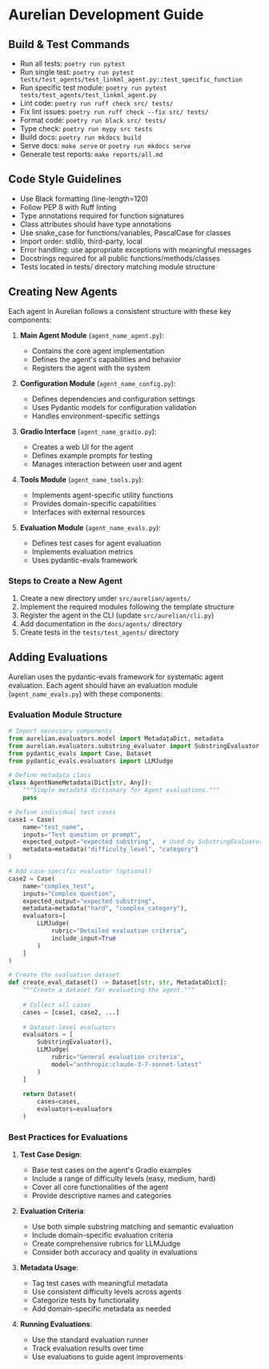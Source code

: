 # Aurelian Development Guide

## Build & Test Commands
- Run all tests: `poetry run pytest`
- Run single test: `poetry run pytest tests/test_agents/test_linkml_agent.py::test_specific_function`
- Run specific test module: `poetry run pytest tests/test_agents/test_linkml_agent.py`
- Lint code: `poetry run ruff check src/ tests/`
- Fix lint issues: `poetry run ruff check --fix src/ tests/`
- Format code: `poetry run black src/ tests/`
- Type check: `poetry run mypy src tests`
- Build docs: `poetry run mkdocs build`
- Serve docs: `make serve` or `poetry run mkdocs serve`
- Generate test reports: `make reports/all.md`

## Code Style Guidelines
- Use Black formatting (line-length=120)
- Follow PEP 8 with Ruff linting
- Type annotations required for function signatures
- Class attributes should have type annotations
- Use snake_case for functions/variables, PascalCase for classes
- Import order: stdlib, third-party, local
- Error handling: use appropriate exceptions with meaningful messages
- Docstrings required for all public functions/methods/classes
- Tests located in tests/ directory matching module structure

## Creating New Agents

Each agent in Aurelian follows a consistent structure with these key components:

1. **Main Agent Module** (`agent_name_agent.py`):
   - Contains the core agent implementation
   - Defines the agent's capabilities and behavior
   - Registers the agent with the system

2. **Configuration Module** (`agent_name_config.py`):
   - Defines dependencies and configuration settings
   - Uses Pydantic models for configuration validation
   - Handles environment-specific settings

3. **Gradio Interface** (`agent_name_gradio.py`):
   - Creates a web UI for the agent
   - Defines example prompts for testing
   - Manages interaction between user and agent

4. **Tools Module** (`agent_name_tools.py`):
   - Implements agent-specific utility functions
   - Provides domain-specific capabilities
   - Interfaces with external resources

5. **Evaluation Module** (`agent_name_evals.py`):
   - Defines test cases for agent evaluation
   - Implements evaluation metrics
   - Uses pydantic-evals framework

### Steps to Create a New Agent

1. Create a new directory under `src/aurelian/agents/`
2. Implement the required modules following the template structure
3. Register the agent in the CLI (update `src/aurelian/cli.py`)
4. Add documentation in the `docs/agents/` directory
5. Create tests in the `tests/test_agents/` directory

## Adding Evaluations

Aurelian uses the pydantic-evals framework for systematic agent evaluation. Each agent should have an evaluation module (`agent_name_evals.py`) with these components:

### Evaluation Module Structure

```python
# Import necessary components
from aurelian.evaluators.model import MetadataDict, metadata
from aurelian.evaluators.substring_evaluator import SubstringEvaluator
from pydantic_evals import Case, Dataset
from pydantic_evals.evaluators import LLMJudge

# Define metadata class
class AgentNameMetadata(Dict[str, Any]):
    """Simple metadata dictionary for Agent evaluations."""
    pass

# Define individual test cases
case1 = Case(
    name="test_name",
    inputs="Test question or prompt",
    expected_output="expected substring",  # Used by SubstringEvaluator
    metadata=metadata("difficulty_level", "category")
)

# Add case-specific evaluator (optional)
case2 = Case(
    name="complex_test",
    inputs="Complex question",
    expected_output="expected substring",
    metadata=metadata("hard", "complex_category"),
    evaluators=[
        LLMJudge(
            rubric="Detailed evaluation criteria",
            include_input=True
        )
    ]
)

# Create the evaluation dataset
def create_eval_dataset() -> Dataset[str, str, MetadataDict]:
    """Create a dataset for evaluating the agent."""
    
    # Collect all cases
    cases = [case1, case2, ...]
    
    # Dataset-level evaluators
    evaluators = [
        SubstringEvaluator(),
        LLMJudge(
            rubric="General evaluation criteria",
            model="anthropic:claude-3-7-sonnet-latest"
        )
    ]
    
    return Dataset(
        cases=cases,
        evaluators=evaluators
    )
```

### Best Practices for Evaluations

1. **Test Case Design**:
   - Base test cases on the agent's Gradio examples
   - Include a range of difficulty levels (easy, medium, hard)
   - Cover all core functionalities of the agent
   - Provide descriptive names and categories

2. **Evaluation Criteria**:
   - Use both simple substring matching and semantic evaluation
   - Include domain-specific evaluation criteria
   - Create comprehensive rubrics for LLMJudge
   - Consider both accuracy and quality in evaluations

3. **Metadata Usage**:
   - Tag test cases with meaningful metadata
   - Use consistent difficulty levels across agents
   - Categorize tests by functionality
   - Add domain-specific metadata as needed

4. **Running Evaluations**:
   - Use the standard evaluation runner
   - Track evaluation results over time
   - Use evaluations to guide agent improvements